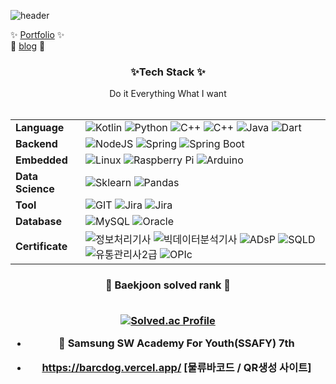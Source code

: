 
![header](https://capsule-render.vercel.app/api?type=cylinder&color=auto&height=200&section=header&text=Logistics%20Dev&fontSize=90)


✨ [Portfolio](https://coordinated-frame-c37.notion.site/Portfolio-Backend-50ca60d3a2f1483285c9515201d7e2a9) ✨
<br>
🌱 [blog](https://positiv-log.tistory.com/) 🌱


<h3 align="center"> ✨Tech Stack ✨</h3>
<p align="center">
Do it Everything What I want <br><br>

|||
|---|---------|
|**Language**|![Kotlin](https://img.shields.io/badge/-Kotlin-3776AB?&logo=kotlin&logoColor=white) ![Python](https://img.shields.io/badge/-Python-3776AB?&logo=python&logoColor=white)  ![C++](https://img.shields.io/badge/C++-blue.svg?style=flat&logo=c%2B%2B) ![C++](https://img.shields.io/badge/C-blue.svg?style=flat&logo=c%2B%2B) ![Java](https://img.shields.io/badge/-Java-3776AB?&logo=OpenJDK&logoColor=white)  ![Dart](https://img.shields.io/badge/-Dart-3776AB?&logo=dart&logoColor=white)
|**Backend**| ![NodeJS](https://img.shields.io/badge/-NodeJS-339933?&logo=Node.js&logoColor=white) ![Spring](https://img.shields.io/badge/-Spring-6DB33F?&logo=Spring&logoColor=white) ![Spring Boot](https://img.shields.io/badge/-SpringBoot-6DB33F?&logo=Spring-Boot&logoColor=white)
|**Embedded**| ![Linux](https://img.shields.io/badge/-Linux-333333?&logo=Linux&logoColor=white) ![Raspberry Pi](https://img.shields.io/badge/-RaspberryPi-A22846?&logo=Raspberry-pi&logoColor=white) ![Arduino ](https://img.shields.io/badge/-Arduino-00979D?&logo=Arduino&logoColor=white)
|**Data Science**|  ![Sklearn](https://img.shields.io/badge/-Scikit_learn-F7931E?&logo=scikit-learn&logoColor=white)  ![Pandas](https://img.shields.io/badge/-Pandas-150458?&logo=pandas&logoColor=white)
|**Tool**| ![GIT](https://img.shields.io/badge/-GIT-F05032?&logo=GIT&logoColor=white) ![Jira](https://img.shields.io/badge/-Jira-0052CC?&logo=Jira&logoColor=white)  ![Jira](https://img.shields.io/badge/-Jenkins-FF6F00C?&logo=Jenkins&logoColor=white)
|**Database**| ![MySQL](https://img.shields.io/badge/-MySQL-4479A1?&logo=MySQL&logoColor=white) ![Oracle](https://img.shields.io/badge/-Oracle-4479A1?&logo=Oracle&logoColor=white) 
|**Certificate**| ![정보처리기사](https://img.shields.io/badge/-정보처리기사-363636)   ![빅데이터분석기사](https://img.shields.io/badge/-빅데이터분석기사-363636) ![ADsP](https://img.shields.io/badge/-ADsP-363636) ![SQLD](https://img.shields.io/badge/-SQLD-363636)  ![유통관리사2급](https://img.shields.io/badge/-유통관리사2급-363636)   ![OPIc](https://img.shields.io/badge/-OPIc_IH-363636)

<h3 align=center> 🏅 Baekjoon solved rank 🏅 <br /><br />
 
 
[![Solved.ac Profile](http://mazassumnida.wtf/api/v2/generate_badge?boj=milkymhun)](https://solved.ac/milkymhun)
 


- 🔭 Samsung SW Academy For Youth(SSAFY) 7th

- https://barcdog.vercel.app/ [물류바코드 / QR생성 사이트]
